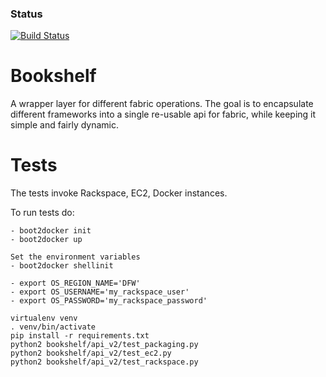 ### Status
[![Build Status](https://travis-ci.org/ClusterHQ/bookshelf.svg?branch=master)](https://travis-ci.org/ClusterHQ/bookshelf)

Bookshelf
=======

A wrapper layer for different fabric operations.
The goal is to encapsulate different frameworks into a single re-usable api for fabric, while keeping it simple and fairly dynamic.


Tests
=======

The tests invoke Rackspace, EC2, Docker instances.

To run tests do:

    - boot2docker init
    - boot2docker up

    Set the environment variables
    - boot2docker shellinit

    - export OS_REGION_NAME='DFW'
    - export OS_USERNAME='my_rackspace_user'
    - export OS_PASSWORD='my_rackspace_password'

    virtualenv venv
    . venv/bin/activate
    pip install -r requirements.txt
    python2 bookshelf/api_v2/test_packaging.py
    python2 bookshelf/api_v2/test_ec2.py
    python2 bookshelf/api_v2/test_rackspace.py

